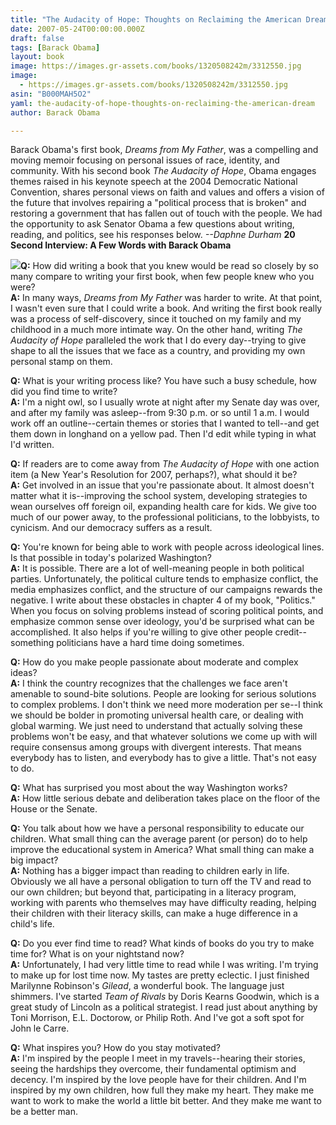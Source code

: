 ```yaml
---
title: "The Audacity of Hope: Thoughts on Reclaiming the American Dream"
date: 2007-05-24T00:00:00.000Z
draft: false
tags: [Barack Obama]
layout: book
image: https://images.gr-assets.com/books/1320508242m/3312550.jpg
image: 
  - https://images.gr-assets.com/books/1320508242m/3312550.jpg
asin: "B000MAH5O2"
yaml: the-audacity-of-hope-thoughts-on-reclaiming-the-american-dream
author: Barack Obama

---
```


Barack Obama's first book, *Dreams from My Father*, was a compelling and moving memoir focusing on personal issues of race, identity, and community. With his second book *The Audacity of Hope*, Obama engages themes raised in his keynote speech at the 2004 Democratic National Convention, shares personal views on faith and values and offers a vision of the future that involves repairing a "political process that is broken" and restoring a government that has fallen out of touch with the people. We had the opportunity to ask Senator Obama a few questions about writing, reading, and politics, see his responses below. *--Daphne Durham*   **20 Second Interview: A Few Words with Barack Obama**  
  
![](https://i.gr-assets.com/images/S/compressed.photo.goodreads.com/hostedimages/1380909340i/3179697.jpg)**Q:** How did writing a book that you knew would be read so closely by so many compare to writing your first book, when few people knew who you were?  
**A:** In many ways, *Dreams from My Father* was harder to write. At that point, I wasn't even sure that I could write a book. And writing the first book really was a process of self-discovery, since it touched on my family and my childhood in a much more intimate way. On the other hand, writing *The Audacity of Hope* paralleled the work that I do every day--trying to give shape to all the issues that we face as a country, and providing my own personal stamp on them.  
  
**Q:** What is your writing process like? You have such a busy schedule, how did you find time to write?  
**A:** I'm a night owl, so I usually wrote at night after my Senate day was over, and after my family was asleep--from 9:30 p.m. or so until 1 a.m. I would work off an outline--certain themes or stories that I wanted to tell--and get them down in longhand on a yellow pad. Then I'd edit while typing in what I'd written.  
  
**Q:** If readers are to come away from *The Audacity of Hope* with one action item (a New Year's Resolution for 2007, perhaps?), what should it be?  
**A:** Get involved in an issue that you're passionate about. It almost doesn't matter what it is--improving the school system, developing strategies to wean ourselves off foreign oil, expanding health care for kids. We give too much of our power away, to the professional politicians, to the lobbyists, to cynicism. And our democracy suffers as a result.  
  
**Q:** You're known for being able to work with people across ideological lines. Is that possible in today's polarized Washington?  
**A:** It is possible. There are a lot of well-meaning people in both political parties. Unfortunately, the political culture tends to emphasize conflict, the media emphasizes conflict, and the structure of our campaigns rewards the negative. I write about these obstacles in chapter 4 of my book, "Politics." When you focus on solving problems instead of scoring political points, and emphasize common sense over ideology, you'd be surprised what can be accomplished. It also helps if you're willing to give other people credit--something politicians have a hard time doing sometimes.  
  
**Q:** How do you make people passionate about moderate and complex ideas?  
**A:** I think the country recognizes that the challenges we face aren't amenable to sound-bite solutions. People are looking for serious solutions to complex problems. I don't think we need more moderation per se--I think we should be bolder in promoting universal health care, or dealing with global warming. We just need to understand that actually solving these problems won't be easy, and that whatever solutions we come up with will require consensus among groups with divergent interests. That means everybody has to listen, and everybody has to give a little. That's not easy to do.  
  
**Q:** What has surprised you most about the way Washington works?  
**A:** How little serious debate and deliberation takes place on the floor of the House or the Senate.  
  
**Q:** You talk about how we have a personal responsibility to educate our children. What small thing can the average parent (or person) do to help improve the educational system in America? What small thing can make a big impact?  
**A:** Nothing has a bigger impact than reading to children early in life. Obviously we all have a personal obligation to turn off the TV and read to our own children; but beyond that, participating in a literacy program, working with parents who themselves may have difficulty reading, helping their children with their literacy skills, can make a huge difference in a child's life.  
  
**Q:** Do you ever find time to read? What kinds of books do you try to make time for? What is on your nightstand now?   
**A:** Unfortunately, I had very little time to read while I was writing. I'm trying to make up for lost time now. My tastes are pretty eclectic. I just finished Marilynne Robinson's *Gilead*, a wonderful book. The language just shimmers. I've started *Team of Rivals* by Doris Kearns Goodwin, which is a great study of Lincoln as a political strategist. I read just about anything by Toni Morrison, E.L. Doctorow, or Philip Roth. And I've got a soft spot for John le Carre.  
  
**Q:** What inspires you? How do you stay motivated?  
**A:** I'm inspired by the people I meet in my travels--hearing their stories, seeing the hardships they overcome, their fundamental optimism and decency. I'm inspired by the love people have for their children. And I'm inspired by my own children, how full they make my heart. They make me want to work to make the world a little bit better. And they make me want to be a better man.